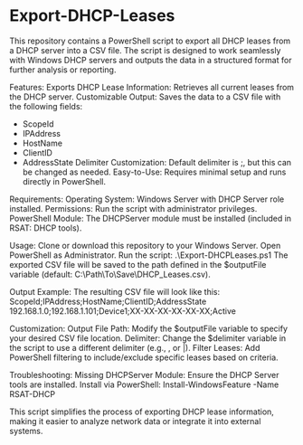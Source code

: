 # Export-DHCP-Leases

This repository contains a PowerShell script to export all DHCP leases from a DHCP server into a CSV file. The script is designed to work seamlessly with Windows DHCP servers and outputs the data in a structured format for further analysis or reporting.

Features:
Exports DHCP Lease Information: Retrieves all current leases from the DHCP server.
Customizable Output: Saves the data to a CSV file with the following fields:
- ScopeId
- IPAddress
- HostName
- ClientID
- AddressState
Delimiter Customization: Default delimiter is ;, but this can be changed as needed.
Easy-to-Use: Requires minimal setup and runs directly in PowerShell.

Requirements:
Operating System: Windows Server with DHCP Server role installed.
Permissions: Run the script with administrator privileges.
PowerShell Module: The DHCPServer module must be installed (included in RSAT: DHCP tools).

Usage:
Clone or download this repository to your Windows Server.
Open PowerShell as Administrator.
Run the script:
.\Export-DHCPLeases.ps1
The exported CSV file will be saved to the path defined in the $outputFile variable (default: C:\Path\To\Save\DHCP_Leases.csv).

Output Example:
The resulting CSV file will look like this:
ScopeId;IPAddress;HostName;ClientID;AddressState
192.168.1.0;192.168.1.101;Device1;XX-XX-XX-XX-XX-XX;Active

Customization:
Output File Path: Modify the $outputFile variable to specify your desired CSV file location.
Delimiter: Change the $delimiter variable in the script to use a different delimiter (e.g., , or |).
Filter Leases: Add PowerShell filtering to include/exclude specific leases based on criteria.

Troubleshooting:
Missing DHCPServer Module: Ensure the DHCP Server tools are installed. Install via PowerShell:
Install-WindowsFeature -Name RSAT-DHCP

This script simplifies the process of exporting DHCP lease information, making it easier to analyze network data or integrate it into external systems.